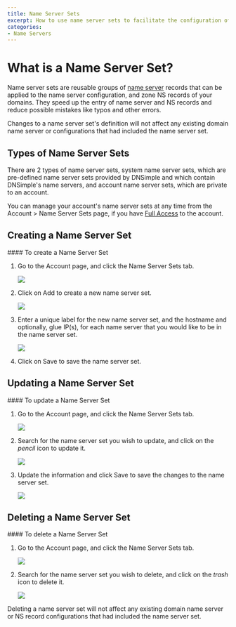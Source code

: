 ```yaml
---
title: Name Server Sets
excerpt: How to use name server sets to facilitate the configuration of domain name servers and zone NS records.
categories:
- Name Servers
---
```


# What is a Name Server Set?

Name server sets are reusable groups of [name server](/articles/what-is-a-nameserver/) records that can be applied to the name server configuration, and zone NS records of your domains. They speed up the entry of name server and NS records and reduce possible mistakes like typos and other errors. 

<info>
Changes to a name server set's definition will not affect any existing domain name server or configurations that had included the name server set.
</info>

## Types of Name Server Sets

There are 2 types of name server sets, system name server sets, which are pre-defined name server sets provided by DNSimple and which contain DNSimple's name servers, and account name server sets, which are private to an account.

You can manage your account's name server sets at any time from the Account > Name Server Sets page, if you have [Full Access](/articles/domain-access-control#full-access) to the account.

## Creating a Name Server Set

<div class="section-steps" markdown="1">
#### To create a Name Server Set

1. Go to the <label>Account</label> page, and click the <label>Name Server Sets</label> tab.

    ![](/files/name-server-sets-from-account.png)

1. Click on <label>Add</label> to create a new name server set.

    ![](/files/name-server-sets-add.png)

1. Enter a unique label for the new name server set, and the hostname and optionally, glue IP(s), for each name server that you would like to be in the name server set.

    ![](/files/name-server-sets-new.png)

1. Click on <label>Save</label> to save the name server set.

## Updating a Name Server Set

<div class="section-steps" markdown="1">
#### To update a Name Server Set

1. Go to the <label>Account</label> page, and click the <label>Name Server Sets</label> tab.

    ![](/files/name-server-sets-from-account.png)

1. Search for the name server set you wish to update, and click on the _pencil_ icon to update it.

    ![](/files/name-server-sets-edit.png)

1. Update the information and click <label>Save</label> to save the changes to the name server set.

    ![](/files/name-server-sets-edit-screen.png)

## Deleting a Name Server Set

<div class="section-steps" markdown="1">
#### To delete a Name Server Set

1. Go to the <label>Account</label> page, and click the <label>Name Server Sets</label> tab.

    ![](/files/name-server-sets-from-account.png)

1. Search for the name server set you wish to delete, and click on the _trash_ icon to delete it.

    ![](/files/name-server-sets-delete.png)

<info>
Deleting a name server set will not affect any existing domain name server or NS record configurations that had included the name server set.
</info>
